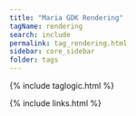 ```yaml
---
title: "Maria GDK Rendering"
tagName: rendering
search: include
permalink: tag_rendering.html
sidebar: core_sidebar
folder: tags
---
```

{% include taglogic.html %}

{% include links.html %}
